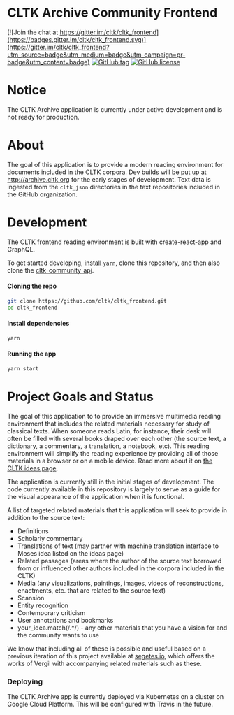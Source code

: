 # CLTK Archive Community Frontend

[![Join the chat at https://gitter.im/cltk/cltk_frontend](https://badges.gitter.im/cltk/cltk_frontend.svg)](https://gitter.im/cltk/cltk_frontend?utm_source=badge&utm_medium=badge&utm_campaign=pr-badge&utm_content=badge)
[![GitHub tag](https://img.shields.io/github/tag/cltk/cltk_frontend.svg)](https://github.com/cltk/cltk_frontend/releases)
[![GitHub license](https://img.shields.io/badge/license-New%20BSD-blue.svg)](https://raw.githubusercontent.com/cltk/cltk_frontend/master/LICENSE)

# Notice

The CLTK Archive application is currently under active development and is not ready for production.

# About

The goal of this application is to provide a modern reading environment for documents included in the CLTK corpora. Dev builds will be put up at http://archive.cltk.org for the early stages of development.  Text data is ingested from the `cltk_json` directories in the text repositories included in the GitHub organization.


# Development

The CLTK frontend reading environment is built with create-react-app and GraphQL.

To get started developing, [install `yarn`](https://yarnpkg.com/lang/en/docs/install/), clone this repository, and then also clone the [cltk_community_api](https://github.com/cltk/cltk_community_api).


#### Cloning the repo

```bash
git clone https://github.com/cltk/cltk_frontend.git
cd cltk_frontend
```

#### Install dependencies
```bash
yarn
```

#### Running the app

```bash
yarn start
```


# Project Goals and Status

The goal of this application to to provide an immersive multimedia reading environment that includes the related materials necessary for study of classical texts.  When someone reads Latin, for instance, their desk will often be filled with several books draped over each other (the source text, a dictionary, a commentary, a translation, a notebook, etc).  This reading environment will simplify the reading experience by providing all of those materials in a browser or on a mobile device.  Read more about it on [the CLTK ideas page](https://github.com/cltk/cltk/wiki/Project-ideas).

The application is currently still in the initial stages of development.  The code currently available in this repository is largely to serve as a guide for the visual appearance of the application when it is functional.

A list of targeted related materials that this application will seek to provide in addition to the source text:

* Definitions
* Scholarly commentary
* Translations of text (may partner with machine translation interface to Moses idea listed on the ideas page)
* Related passages (areas where the author of the source text borrowed from or influenced other authors included in the corpora included in the CLTK)
* Media (any visualizations, paintings, images, videos of reconstructions, enactments, etc. that are related to the source text)
* Scansion
* Entity recognition
* Contemporary criticism
* User annotations and bookmarks
* your_idea.match(/.\*/) - any other materials that you have a vision for and the community wants to use

We know that including all of these is possible and useful based on a previous iteration of this project available at [segetes.io](http://segetes.io), which offers the works of Vergil with accompanying related materials such as these.


### Deploying

The CLTK Archive app is currently deployed via Kubernetes on a cluster on Google Cloud Platform. This will be configured with Travis in the future.
